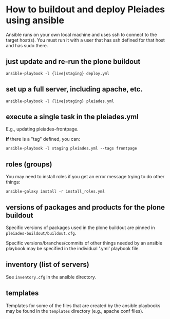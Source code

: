 # How to buildout and deploy Pleiades using ansible

Ansible runs on your own local machine and uses ssh to connect to the target host(s). You must run it with a user that has ssh defined for that host and has sudo there. 

## just update and re-run the plone buildout

```
ansible-playbook -l {live|staging} deploy.yml
```

## set up a full server, including apache, etc.

```
ansible-playbook -l {live|staging} pleiades.yml
```

## execute a single task in the pleiades.yml

E.g., updating pleiades-frontpage.

**if** there is a "tag" defined, you can:

```
ansible-playbook -l staging pleiades.yml --tags frontpage
```

## roles (groups)

You may need to install roles if you get an error message trying to do other things:

```
ansible-galaxy install -r install_roles.yml
```

## versions of packages and products for the plone buildout

Specific versions of packages used in the plone buildout are pinned in ```pleiades-buildout/buildout.cfg```.

Specific versions/branches/commits of other things needed by an ansible playbook may be specified in the individual '.yml' playbook file.

## inventory (list of servers)

See ```inventory.cfg``` in the ansible directory.

## templates

Templates for some of the files that are created by the ansible playbooks may be found in the ```templates``` directory (e.g., apache conf files).

